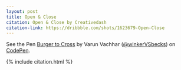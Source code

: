 ```yaml
---
layout: post
title: Open & Close
citation: Open & Close by Creativedash
citation-link: https://dribbble.com/shots/1623679-Open-Close
---
```


<p data-height="368" data-theme-id="7569" data-slug-hash="mpjkd" data-default-tab="result" class='codepen'>See the Pen <a href='http://codepen.io/winkerVSbecks/pen/mpjkd/'>Burger to Cross</a> by Varun Vachhar (<a href='http://codepen.io/winkerVSbecks'>@winkerVSbecks</a>) on <a href='http://codepen.io'>CodePen</a>.</p>
<script async src="//codepen.io/assets/embed/ei.js"></script>

{% include citation.html %}